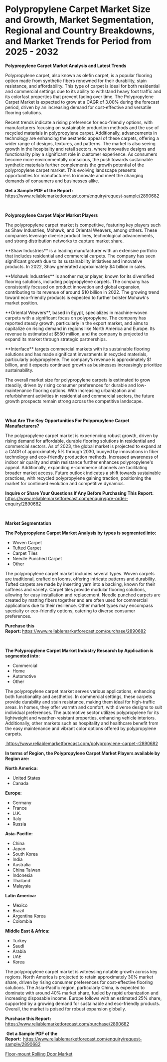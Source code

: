 <p><h1>Polypropylene Carpet Market Size and Growth, Market Segmentation, Regional and Country Breakdowns, and Market Trends for Period from 2025 -  2032</h1></p><p><strong>Polypropylene Carpet Market Analysis and Latest Trends</strong></p>
<p><p>Polypropylene carpet, also known as olefin carpet, is a popular flooring option made from synthetic fibers renowned for their durability, stain resistance, and affordability. This type of carpet is ideal for both residential and commercial settings due to its ability to withstand heavy foot traffic and its colorfast properties that prevent fading over time. The Polypropylene Carpet Market is expected to grow at a CAGR of 3.00% during the forecast period, driven by an increasing demand for cost-effective and versatile flooring solutions.</p><p>Recent trends indicate a rising preference for eco-friendly options, with manufacturers focusing on sustainable production methods and the use of recycled materials in polypropylene carpet. Additionally, advancements in technology are enhancing the aesthetic appeal of these carpets, offering a wider range of designs, textures, and patterns. The market is also seeing growth in the hospitality and retail sectors, where innovative designs and functionality play a significant role in customer experience. As consumers become more environmentally conscious, the push towards sustainable synthetic materials further complements the growth potential of the polypropylene carpet market. This evolving landscape presents opportunities for manufacturers to innovate and meet the changing demands of consumers and businesses alike.</p></p>
<p><strong>Get a Sample PDF of the Report:&nbsp;</strong> <a href="https://www.reliablemarketforecast.com/enquiry/request-sample/2890682?utm_campaign=2111&utm_medium=2&utm_source=Github&utm_content=ia&utm_term=14032025&utm_id=polypropylene-carpet">https://www.reliablemarketforecast.com/enquiry/request-sample/2890682</a></p>
<p>&nbsp;</p>
<p><strong>Polypropylene Carpet Major Market Players</strong></p>
<p><p>The polypropylene carpet market is competitive, featuring key players such as Shaw Industries, Mohawk, and Oriental Weavers, among others. These companies leverage diverse product lines, technological advancements, and strong distribution networks to capture market share.</p><p>**Shaw Industries** is a leading manufacturer with an extensive portfolio that includes residential and commercial carpets. The company has seen significant growth due to its sustainability initiatives and innovative products. In 2022, Shaw generated approximately $4 billion in sales.</p><p>**Mohawk Industries** is another major player, known for its diversified flooring solutions, including polypropylene carpets. The company has consistently focused on product innovation and global expansion, contributing to its revenue of around $10 billion in 2022. The growing trend toward eco-friendly products is expected to further bolster Mohawk's market position.</p><p>**Oriental Weavers**, based in Egypt, specializes in machine-woven carpets with a significant focus on polypropylene. The company has reported steady growth, particularly in the export market, and aims to capitalize on rising demand in regions like North America and Europe. Its revenue is estimated at $550 million, and the company is projected to expand its market through strategic partnerships.</p><p>**Interface** targets commercial markets with its sustainable flooring solutions and has made significant investments in recycled materials, particularly polypropylene. The company’s revenue is approximately $1 billion, and it expects continued growth as businesses increasingly prioritize sustainability.</p><p>The overall market size for polypropylene carpets is estimated to grow steadily, driven by rising consumer preferences for durable and low-maintenance flooring options. With increasing urbanization and refurbishment activities in residential and commercial sectors, the future growth prospects remain strong across the competitive landscape.</p></p>
<p>&nbsp;</p>
<p><strong>What Are The Key Opportunities For Polypropylene Carpet Manufacturers?</strong></p>
<p><p>The polypropylene carpet market is experiencing robust growth, driven by rising demand for affordable, durable flooring solutions in residential and commercial sectors. As of 2023, the global market is projected to expand at a CAGR of approximately 5% through 2030, buoyed by innovations in fiber technology and eco-friendly production methods. Increased awareness of indoor air quality and stain resistance further enhances polypropylene's appeal. Additionally, expanding e-commerce channels are facilitating broader market access. Future outlook indicates a shift towards sustainable practices, with recycled polypropylene gaining traction, positioning the market for continued evolution and competitive dynamics.</p></p>
<p><strong>Inquire or Share Your Questions If Any Before Purchasing This Report:</strong> <a href="https://www.reliablemarketforecast.com/enquiry/pre-order-enquiry/2890682?utm_campaign=2111&utm_medium=2&utm_source=Github&utm_content=ia&utm_term=14032025&utm_id=polypropylene-carpet">https://www.reliablemarketforecast.com/enquiry/pre-order-enquiry/2890682</a></p>
<p>&nbsp;</p>
<p><strong>Market Segmentation</strong></p>
<p><strong>The Polypropylene Carpet Market Analysis by types is segmented into:</strong></p>
<p><ul><li>Woven Carpet</li><li>Tufted Carpet</li><li>Carpet Tiles</li><li>Needle Punched Carpet</li><li>Other</li></ul></p>
<p><p>The polypropylene carpet market includes several types. Woven carpets are traditional, crafted on looms, offering intricate patterns and durability. Tufted carpets are made by inserting yarn into a backing, known for their softness and variety. Carpet tiles provide modular flooring solutions, allowing for easy installation and replacement. Needle punched carpets are created by matting fibers together and are often used for commercial applications due to their resilience. Other market types may encompass specialty or eco-friendly options, catering to diverse consumer preferences.</p></p>
<p><strong>Purchase this Report:&nbsp;</strong><a href="https://www.reliablemarketforecast.com/purchase/2890682?utm_campaign=2111&utm_medium=2&utm_source=Github&utm_content=ia&utm_term=14032025&utm_id=polypropylene-carpet">https://www.reliablemarketforecast.com/purchase/2890682</a></p>
<p>&nbsp;</p>
<p><strong>The Polypropylene Carpet Market Industry Research by Application is segmented into:</strong></p>
<p><ul><li>Commercial</li><li>Home</li><li>Automotive</li><li>Other</li></ul></p>
<p><p>The polypropylene carpet market serves various applications, enhancing both functionality and aesthetics. In commercial settings, these carpets provide durability and stain resistance, making them ideal for high-traffic areas. In homes, they offer warmth and comfort, with diverse designs to suit individual preferences. The automotive sector utilizes polypropylene for its lightweight and weather-resistant properties, enhancing vehicle interiors. Additionally, other markets such as hospitality and healthcare benefit from the easy maintenance and vibrant color options offered by polypropylene carpets.</p></p>
<p><a href="https://www.reliablemarketforecast.com/polypropylene-carpet-r2890682?utm_campaign=2111&utm_medium=2&utm_source=Github&utm_content=ia&utm_term=14032025&utm_id=polypropylene-carpet">&nbsp;https://www.reliablemarketforecast.com/polypropylene-carpet-r2890682</a></p>
<p><strong>In terms of Region, the Polypropylene Carpet Market Players available by Region are:</strong></p>
<p>
    <p> <strong> North America: </strong>
        <ul>
            <li>United States</li>
            <li>Canada</li>
        </ul>
        </p> 
    <p> <strong> Europe: </strong>
        <ul>
            <li>Germany</li>
            <li>France</li>
            <li>U.K.</li>
            <li>Italy</li>
            <li>Russia</li>
        </ul>
        </p> 
    <p> <strong> Asia-Pacific: </strong>
        <ul>
            <li>China</li>
            <li>Japan</li>
            <li>South Korea</li>
            <li>India</li>
            <li>Australia</li>
            <li>China Taiwan</li>
            <li>Indonesia</li>
            <li>Thailand</li>
            <li>Malaysia</li>
        </ul>
        </p> 
    <p> <strong> Latin America: </strong>
        <ul>
            <li>Mexico</li>
            <li>Brazil</li>
            <li>Argentina Korea</li>
            <li>Colombia</li>
        </ul>
        </p> 
    <p> <strong> Middle East & Africa: </strong>
        <ul>
            <li>Turkey</li>
            <li>Saudi</li>
            <li>Arabia</li>
            <li>UAE</li>
            <li>Korea</li>
        </ul>
    </p>
    </p>
<p><p>The polypropylene carpet market is witnessing notable growth across key regions. North America is projected to retain approximately 30% market share, driven by rising consumer preferences for cost-effective flooring solutions. The Asia-Pacific region, particularly China, is expected to dominate with around 40% market share, fueled by rapid urbanization and increasing disposable income. Europe follows with an estimated 25% share, supported by a growing demand for sustainable and eco-friendly products. Overall, the market is poised for robust expansion globally.</p></p>
<p><strong>Purchase this Report: </strong><a href="https://www.reliablemarketforecast.com/purchase/2890682?utm_campaign=2111&utm_medium=2&utm_source=Github&utm_content=ia&utm_term=14032025&utm_id=polypropylene-carpet">https://www.reliablemarketforecast.com/purchase/2890682</a></p>
<p>&nbsp;<strong>Get a Sample PDF of the Report:&nbsp;&nbsp;</strong><a href="https://www.reliablemarketforecast.com/enquiry/request-sample/2890682?utm_campaign=2111&utm_medium=2&utm_source=Github&utm_content=ia&utm_term=14032025&utm_id=polypropylene-carpet">https://www.reliablemarketforecast.com/enquiry/request-sample/2890682</a></p>
<p><strong></strong></p>
<p><p><a href="https://github.com/marlanamarvn/Market-Research-Report-List-1/blob/main/floor-mount-rolling-door-market.md?utm_campaign=2111&utm_medium=2&utm_source=Github&utm_content=ia&utm_term=14032025&utm_id=polypropylene-carpet">Floor-mount Rolling Door Market</a></p></p>